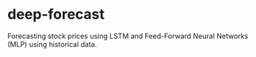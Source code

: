 # deep-forecast
Forecasting stock prices using LSTM and Feed-Forward Neural Networks (MLP) using historical data.
